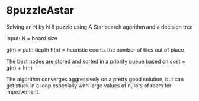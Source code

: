 # 8puzzleAstar
Solving an N by N 8 puzzle using A Star search agorithm and a decision tree

Input: N = board size

g(n) = path depth 
h(n) = heuristic counts the number of tiles out of place

The best nodes are stored and sorted in a priority queue based on cost = g(n) + h(n)

The algorithm converges aggressively on a pretty good solution, but can get stuck in a loop especially with large values of n, lots of room for improvement.


